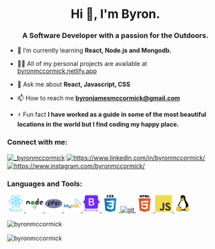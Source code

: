 

<h1 align="center">Hi 👋, I'm Byron.</h1>
<h3 align="center">A Software Developer with a passion for the Outdoors.</h3>

- 🌱 I’m currently learning **React, Node.js and Mongodb.**

- 👨‍💻 All of my personal projects are available at [byronmccormick.netlify.app](byronmccormick.netlify.app)

- 💬 Ask me about **React, Javascript, CSS**

- 📫 How to reach me **byronjamesmccormick@gmail.com**

- ⚡ Fun fact **I have worked as a guide in some of the most beautiful locations in the world but I find coding my happy place.**

<h3 align="left">Connect with me:</h3>
<p align="left">
<a href="https://twitter.com/_byronmccormick" target="blank"><img align="center" src="https://raw.githubusercontent.com/rahuldkjain/github-profile-readme-generator/master/src/images/icons/Social/twitter.svg" alt="_byronmccormick" height="30" width="40" /></a>
<a href="https://linkedin.com/in/https://www.linkedin.com/in/byronmccormick/" target="blank"><img align="center" src="https://raw.githubusercontent.com/rahuldkjain/github-profile-readme-generator/master/src/images/icons/Social/linked-in-alt.svg" alt="https://www.linkedin.com/in/byronmccormick/" height="30" width="40" /></a>
<a href="https://instagram.com/https://www.instagram.com/byronmccormick/" target="blank"><img align="center" src="https://raw.githubusercontent.com/rahuldkjain/github-profile-readme-generator/master/src/images/icons/Social/instagram.svg" alt="https://www.instagram.com/byronmccormick/" height="30" width="40" /></a>
</p>

<h3 align="left">Languages and Tools:</h3>
<p align="left"> <a href="https://reactjs.org/" target="_blank" rel="noreferrer"> <img src="https://raw.githubusercontent.com/devicons/devicon/master/icons/react/react-original-wordmark.svg" alt="react" width="40" height="40"/> </a> <a href="https://nodejs.org" target="_blank" rel="noreferrer"> <img src="https://raw.githubusercontent.com/devicons/devicon/master/icons/nodejs/nodejs-original-wordmark.svg" alt="nodejs" width="40" height="40"/> </a> <a href="https://www.php.net" target="_blank" rel="noreferrer"> <img src="https://raw.githubusercontent.com/devicons/devicon/master/icons/php/php-original.svg" alt="php" width="40" height="40"/> </a> <a href="https://www.mysql.com/" target="_blank" rel="noreferrer"> <img src="https://raw.githubusercontent.com/devicons/devicon/master/icons/mysql/mysql-original-wordmark.svg" alt="mysql" width="40" height="40"/> </a> <a href="https://getbootstrap.com" target="_blank" rel="noreferrer"> <img src="https://raw.githubusercontent.com/devicons/devicon/master/icons/bootstrap/bootstrap-plain-wordmark.svg" alt="bootstrap" width="40" height="40"/> </a> <a href="https://www.w3schools.com/css/" target="_blank" rel="noreferrer"> <img src="https://raw.githubusercontent.com/devicons/devicon/master/icons/css3/css3-original-wordmark.svg" alt="css3" width="40" height="40"/> </a> <a href="https://git-scm.com/" target="_blank" rel="noreferrer"> <img src="https://www.vectorlogo.zone/logos/git-scm/git-scm-icon.svg" alt="git" width="40" height="40"/> </a> <a href="https://www.w3.org/html/" target="_blank" rel="noreferrer"> <img src="https://raw.githubusercontent.com/devicons/devicon/master/icons/html5/html5-original-wordmark.svg" alt="html5" width="40" height="40"/> </a> <a href="https://developer.mozilla.org/en-US/docs/Web/JavaScript" target="_blank" rel="noreferrer"> <img src="https://raw.githubusercontent.com/devicons/devicon/master/icons/javascript/javascript-original.svg" alt="javascript" width="40" height="40"/> </a> <a href="https://www.linux.org/" target="_blank" rel="noreferrer"> <img src="https://raw.githubusercontent.com/devicons/devicon/master/icons/linux/linux-original.svg" alt="linux" width="40" height="40"/> </a>   </p>

<p><img align="center" src="https://github-readme-stats.vercel.app/api/top-langs?username=byronmccormick&show_icons=true&locale=en&layout=compact" alt="byronmccormick" /></p>

<p><img align="center" src="https://github-readme-streak-stats.herokuapp.com/?user=byronmccormick&" alt="byronmccormick" /></p>

